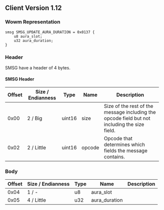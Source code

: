 ## Client Version 1.12

### Wowm Representation
```rust,ignore
smsg SMSG_UPDATE_AURA_DURATION = 0x0137 {
    u8 aura_slot;
    u32 aura_duration;
}
```
### Header
SMSG have a header of 4 bytes.

#### SMSG Header
| Offset | Size / Endianness | Type   | Name   | Description |
| ------ | ----------------- | ------ | ------ | ----------- |
| 0x00   | 2 / Big           | uint16 | size   | Size of the rest of the message including the opcode field but not including the size field.|
| 0x02   | 2 / Little        | uint16 | opcode | Opcode that determines which fields the message contains.|
### Body
| Offset | Size / Endianness | Type | Name | Description |
| ------ | ----------------- | ---- | ---- | ----------- |
| 0x04 | 1 / - | u8 | aura_slot |  |
| 0x05 | 4 / Little | u32 | aura_duration |  |
